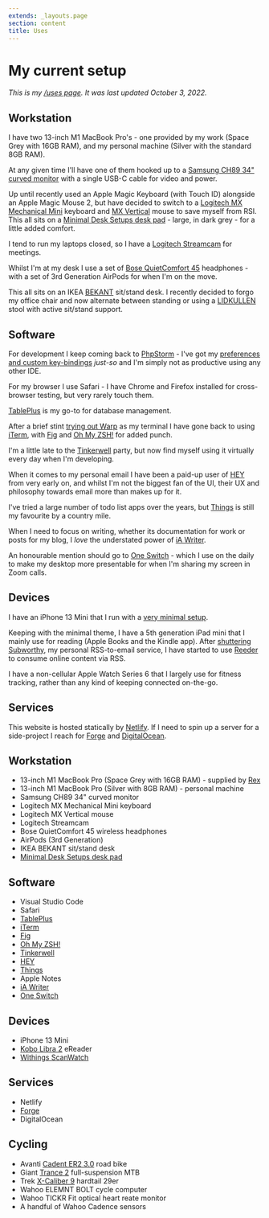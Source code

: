 ```yaml
---
extends: _layouts.page
section: content
title: Uses
---
```

# My current setup

_This is my [/uses page](https://uses.tech). It was last updated October 3, 2022._

## Workstation

I have two 13-inch M1 MacBook Pro's - one provided by my work (Space Grey with 16GB RAM), and my personal machine (Silver with the standard 8GB RAM).

At any given time I'll have one of them hooked up to a [Samsung CH89 34" curved monitor](https://www.samsung.com/au/monitors/business/ch89-34-inch-ultra-wqhd-curved-usb-c-lc34h892wgexxy/) with a single USB-C cable for video and power.

Up until recently used an Apple Magic Keyboard (with Touch ID) alongside an Apple Magic Mouse 2, but have decided to switch to a [Logitech MX Mechanical Mini](https://www.logitech.com/en-au/products/keyboards/mx-mechanical.html) keyboard and [MX Vertical](https://www.logitech.com/en-au/products/mice/mx-vertical-ergonomic-mouse.910-005449.html) mouse to save myself from RSI. This all sits on a [Minimal Desk Setups desk pad](https://shop.minimaldesksetups.com/collections/frontpage/products/desk-pad) - large, in dark grey - for a little added comfort.

I tend to run my laptops closed, so I have a [Logitech Streamcam](https://www.logitech.com/en-au/products/webcams/streamcam.960-001283.html) for meetings.

Whilst I'm at my desk I use a set of [Bose QuietComfort 45](https://www.bose.com.au/en_au/products/headphones/noise_cancelling_headphones/quietcomfort-headphones-45.html) headphones - with a set of 3rd Generation AirPods for when I'm on the move.

This all sits on an IKEA [BEKANT](https://www.ikea.com/au/en/p/bekant-desk-sit-stand-white-stained-oak-veneer-black-s99281826/) sit/stand desk. I recently decided to forgo my office chair and now alternate between standing or using a [LIDKULLEN](https://www.ikea.com/au/en/p/lidkullen-active-sit-stand-support-gunnared-dark-grey-90445785/) stool with active sit/stand support.

## Software

For development I keep coming back to [PhpStorm](https://www.jetbrains.com/phpstorm/) - I've got my [preferences and custom key-bindings](https://github.com/theprivateer/phpstorm-settings) _just-so_ and I'm simply not as productive using any other IDE.

For my browser I use Safari - I have Chrome and Firefox installed for cross-browser testing, but very rarely touch them.

[TablePlus](https://tableplus.com) is my go-to for database management.

After a brief stint [trying out Warp](/warp) as my terminal I have gone back to using [iTerm](https://iterm2.com), with [Fig](https://fig.io) and [Oh My ZSH!](https://ohmyz.sh) for added punch.

I'm a little late to the [Tinkerwell](https://tinkerwell.app) party, but now find myself using it virtually every day when I'm developing.

When it comes to my personal email I have been a paid-up user of [HEY](https://www.hey.com) from very early on, and whilst I'm not the biggest fan of the UI, their UX and philosophy towards email more than makes up for it.

I've tried a large number of todo list apps over the years, but [Things](https://culturedcode.com/things/) is still my favourite by a country mile.

When I need to focus on writing, whether its documentation for work or posts for my blog, I _love_ the understated power of [iA Writer](https://ia.net/writer).

An honourable mention should go to [One Switch](/one-switch) - which I use on the daily to make my desktop more presentable for when I'm sharing my screen in Zoom calls.

## Devices

I have an iPhone 13 Mini that I run with a [very minimal setup](/going-light-with-my-phone).

Keeping with the minimal theme, I have a 5th generation iPad mini that I mainly use for reading (Apple Books and the Kindle app). After [shuttering Subworthy](/calling-time-on-subworthy/), my personal RSS-to-email service, I have started to use [Reeder](https://reederapp.com) to consume online content via RSS.

I have a non-cellular Apple Watch Series 6 that I largely use for fitness tracking, rather than any kind of keeping connected on-the-go.

## Services

This website is hosted statically by [Netlify](https://www.netlify.com). If I need to spin up a server for a side-project I reach for [Forge](https://forge.laravel.com) and [DigitalOcean](https://www.digitalocean.com).

## Workstation

- 13-inch M1 MacBook Pro (Space Grey with 16GB RAM) - supplied by [Rex](https://www.rexsoftware.com)
- 13-inch M1 MacBook Pro (Silver with 8GB RAM) - personal machine
- Samsung CH89 34" curved monitor
- Logitech MX Mechanical Mini keyboard
- Logitech MX Vertical mouse
- Logitech Streamcam
- Bose QuietComfort 45 wireless headphones
- AirPods (3rd Generation)
- IKEA BEKANT sit/stand desk
- [Minimal Desk Setups desk pad](https://shop.minimaldesksetups.com/collections/frontpage/products/desk-pad)

## Software

- Visual Studio Code
- Safari
- [TablePlus](https://tableplus.com)
- [iTerm](https://iterm2.com)
- [Fig](https://fig.io)
- [Oh My ZSH!](https://ohmyz.sh)
- [Tinkerwell](https://tinkerwell.app)
- [HEY](https://www.hey.com)
- [Things](https://culturedcode.com/things/)
- Apple Notes
- [iA Writer](https://ia.net/writer)
- [One Switch](/one-switch)

## Devices

- iPhone 13 Mini
- [Kobo Libra 2](https://au.kobobooks.com/products/kobo-libra-2) eReader
- [Withings ScanWatch](https://www.withings.com/au/en/scanwatch)

## Services

- Netlify
- [Forge](https://forge.laravel.com)
- DigitalOcean

## Cycling

- Avanti [Cadent ER2 3.0](https://bicyclingaustralia.com.au/bikes/avanti-cadent-er3-review/) road bike
- Giant [Trance 2](https://www.giant-bicycles.com/au/trance-2-2019) full-suspension MTB
- Trek [X-Caliber 9](https://www.trekbikes.com/au/en_AU/bikes/mountain-bikes/cross-country-mountain-bikes/x-caliber/x-caliber-9/p/23165/) hardtail 29er
- Wahoo ELEMNT BOLT cycle computer
- Wahoo TICKR Fit optical heart reate monitor
- A handful of Wahoo Cadence sensors
